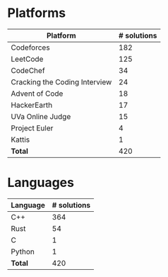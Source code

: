 # Platforms
Platform | # solutions
-------- | -----------
Codeforces | 182
LeetCode | 125
CodeChef | 34
Cracking the Coding Interview | 24
Advent of Code | 18
HackerEarth | 17
UVa Online Judge | 15
Project Euler | 4
Kattis | 1
**Total** | 420

# Languages
Language | # solutions
-------- | -----------
C++ | 364
Rust | 54
C | 1
Python | 1
**Total** | 420

